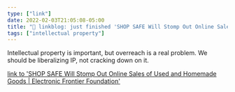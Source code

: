 ```yaml
---
type: ["link"]
date: 2022-02-03T21:05:08-05:00
title: "🔗 linkblog: just finished 'SHOP SAFE Will Stomp Out Online Sales of Used and Homemade Goods | Electronic Frontier Foundation'"
tags: ["intellectual property"]
---
```

Intellectual property is important, but overreach is a real problem. We should be liberalizing IP, not cracking down on it.
 
[link to 'SHOP SAFE Will Stomp Out Online Sales of Used and Homemade Goods | Electronic Frontier Foundation'](https://www.eff.org/deeplinks/2022/02/shop-safe-will-stomp-out-online-sales-used-and-homemade-goods)
